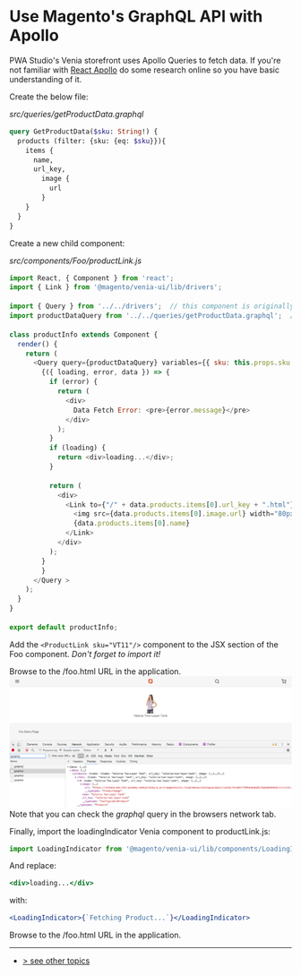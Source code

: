 # Use Magento's GraphQL API with Apollo
PWA Studio's Venia storefront uses Apollo Queries to fetch data. If you're not familiar with [React Apollo] do some research online so you have basic understanding of it.    

Create the below file:

_src/queries/getProductData.graphql_
```graphql
query GetProductData($sku: String!) {
  products (filter: {sku: {eq: $sku}}){
    items {
      name,
      url_key,
    	image {
    	  url
    	}
    }
  }
}
```

Create a new child component:

_src/components/Foo/productLink.js_
```javascript
import React, { Component } from 'react';
import { Link } from '@magento/venia-ui/lib/drivers';

import { Query } from '../../drivers';  // this component is originally from react-apollo
import productDataQuery from '../../queries/getProductData.graphql';  // import the query you created above

class productInfo extends Component {
  render() {
    return (
      <Query query={productDataQuery} variables={{ sku: this.props.sku }} >
        {({ loading, error, data }) => {
          if (error) {
            return (
              <div>
                Data Fetch Error: <pre>{error.message}</pre>
              </div>
            );
          }
          if (loading) {
            return <div>loading...</div>;
          }

          return (
            <div>
              <Link to={"/" + data.products.items[0].url_key + ".html"}>
                <img src={data.products.items[0].image.url} width="80px" /><br />
                {data.products.items[0].name}
              </Link>
            </div>
          );
        }
        }
      </Query >
    );
  }
}

export default productInfo;
```

Add the `<ProductLink sku="VT11"/>` component to the JSX section of the Foo component. _Don't forget to import it!_

Browse to the /foo.html URL in the application.
![graphql-in-network-tab screenshot](./graphql-in-network-tab.png)
Note that you can check the _graphql_ query in the browsers network tab.


Finally, import the loadingIndicator Venia component to productLink.js:
```javascript
import LoadingIndicator from '@magento/venia-ui/lib/components/LoadingIndicator';
```

And replace:
```jsx
<div>loading...</div>
``` 
with:
```jsx
<LoadingIndicator>{`Fetching Product...`}</LoadingIndicator>
```

Browse to the /foo.html URL in the application.

---
- [> see other topics](../../README.md#Topics)

[React Apollo]: https://github.com/apollographql/react-apollo
